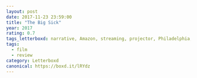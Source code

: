 ```yaml
---
layout: post 
date: 2017-11-23 23:59:00
title: "The Big Sick"
year: 2017
rating: 0.7
tags_letterboxd: narrative, Amazon, streaming, projector, Philadelphia, Leah
tags:
  - film
  - review
category: Letterboxd
canonical: https://boxd.it/lRYdz
---
```

